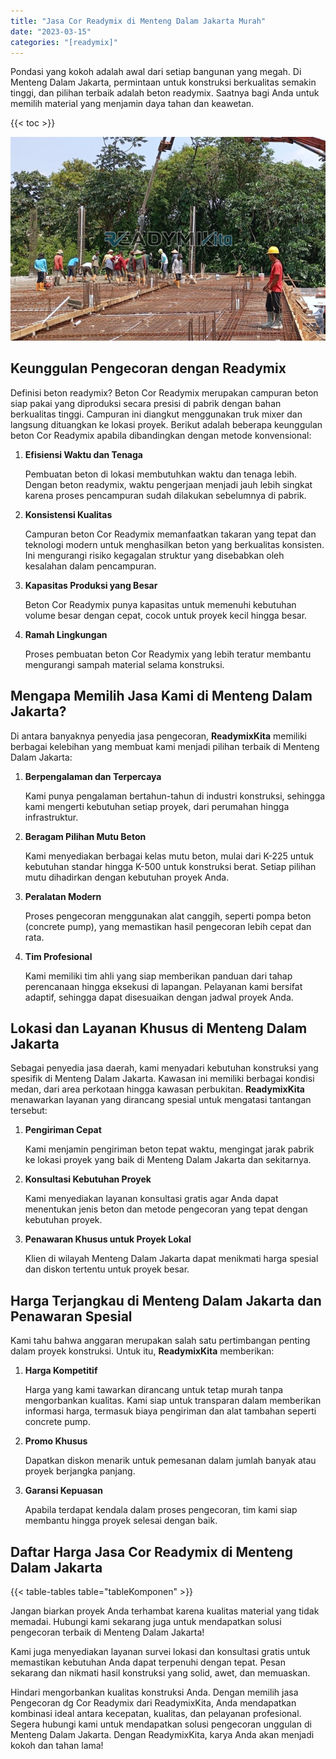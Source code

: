 ```yaml
---
title: "Jasa Cor Readymix di Menteng Dalam Jakarta Murah"
date: "2023-03-15"
categories: "[readymix]"
---
```


Pondasi yang kokoh adalah awal dari setiap bangunan yang megah. Di Menteng Dalam Jakarta, permintaan untuk konstruksi berkualitas semakin tinggi, dan pilihan terbaik adalah beton readymix. Saatnya bagi Anda untuk memilih material yang menjamin daya tahan dan keawetan.

{{< toc >}}

![Jasa Cor Readymix di Menteng Dalam Jakarta Murah](/images/readymix/cor-readymix-27.jpg)

## Keunggulan Pengecoran dengan Readymix

Definisi beton readymix? Beton Cor Readymix merupakan campuran beton siap pakai yang diproduksi secara presisi di pabrik dengan bahan berkualitas tinggi. Campuran ini diangkut menggunakan truk mixer dan langsung dituangkan ke lokasi proyek. Berikut adalah beberapa keunggulan beton Cor Readymix apabila dibandingkan dengan metode konvensional:

1. **Efisiensi Waktu dan Tenaga**

   Pembuatan beton di lokasi membutuhkan waktu dan tenaga lebih. Dengan beton readymix, waktu pengerjaan menjadi jauh lebih singkat karena proses pencampuran sudah dilakukan sebelumnya di pabrik.

2. **Konsistensi Kualitas**

   Campuran beton Cor Readymix memanfaatkan takaran yang tepat dan teknologi modern untuk menghasilkan beton yang berkualitas konsisten. Ini mengurangi risiko kegagalan struktur yang disebabkan oleh kesalahan dalam pencampuran.

3. **Kapasitas Produksi yang Besar**

   Beton Cor Readymix punya kapasitas untuk memenuhi kebutuhan volume besar dengan cepat, cocok untuk proyek kecil hingga besar.

4. **Ramah Lingkungan**

   Proses pembuatan beton Cor Readymix yang lebih teratur membantu mengurangi sampah material selama konstruksi.

## Mengapa Memilih Jasa Kami di Menteng Dalam Jakarta?

Di antara banyaknya penyedia jasa pengecoran, **ReadymixKita** memiliki berbagai kelebihan yang membuat kami menjadi pilihan terbaik di Menteng Dalam Jakarta:

1. **Berpengalaman dan Terpercaya**

   Kami punya pengalaman bertahun-tahun di industri konstruksi, sehingga kami mengerti kebutuhan setiap proyek, dari perumahan hingga infrastruktur.

2. **Beragam Pilihan Mutu Beton**

   Kami menyediakan berbagai kelas mutu beton, mulai dari K-225 untuk kebutuhan standar hingga K-500 untuk konstruksi berat. Setiap pilihan mutu dihadirkan dengan kebutuhan proyek Anda.

3. **Peralatan Modern**

   Proses pengecoran menggunakan alat canggih, seperti pompa beton (concrete pump), yang memastikan hasil pengecoran lebih cepat dan rata.

4. **Tim Profesional**

   Kami memiliki tim ahli yang siap memberikan panduan dari tahap perencanaan hingga eksekusi di lapangan. Pelayanan kami bersifat adaptif, sehingga dapat disesuaikan dengan jadwal proyek Anda.

## Lokasi dan Layanan Khusus di Menteng Dalam Jakarta

Sebagai penyedia jasa daerah, kami menyadari kebutuhan konstruksi yang spesifik di Menteng Dalam Jakarta. Kawasan ini memiliki berbagai kondisi medan, dari area perkotaan hingga kawasan perbukitan. **ReadymixKita** menawarkan layanan yang dirancang spesial untuk mengatasi tantangan tersebut:

1. **Pengiriman Cepat**

   Kami menjamin pengiriman beton tepat waktu, mengingat jarak pabrik ke lokasi proyek yang baik di Menteng Dalam Jakarta dan sekitarnya.

2. **Konsultasi Kebutuhan Proyek**

   Kami menyediakan layanan konsultasi gratis agar Anda dapat menentukan jenis beton dan metode pengecoran yang tepat dengan kebutuhan proyek.

3. **Penawaran Khusus untuk Proyek Lokal**

   Klien di wilayah Menteng Dalam Jakarta dapat menikmati harga spesial dan diskon tertentu untuk proyek besar.

## Harga Terjangkau di Menteng Dalam Jakarta dan Penawaran Spesial

Kami tahu bahwa anggaran merupakan salah satu pertimbangan penting dalam proyek konstruksi. Untuk itu, **ReadymixKita** memberikan:

1. **Harga Kompetitif**

   Harga yang kami tawarkan dirancang untuk tetap murah tanpa mengorbankan kualitas. Kami siap untuk transparan dalam memberikan informasi harga, termasuk biaya pengiriman dan alat tambahan seperti concrete pump.

2. **Promo Khusus**

   Dapatkan diskon menarik untuk pemesanan dalam jumlah banyak atau proyek berjangka panjang.

3. **Garansi Kepuasan**

   Apabila terdapat kendala dalam proses pengecoran, tim kami siap membantu hingga proyek selesai dengan baik.

## Daftar Harga Jasa Cor Readymix di Menteng Dalam Jakarta

{{< table-tables table="tableKomponen" >}}

Jangan biarkan proyek Anda terhambat karena kualitas material yang tidak memadai. Hubungi kami sekarang juga untuk mendapatkan solusi pengecoran terbaik di Menteng Dalam Jakarta!

Kami juga menyediakan layanan survei lokasi dan konsultasi gratis untuk memastikan kebutuhan Anda dapat terpenuhi dengan tepat. Pesan sekarang dan nikmati hasil konstruksi yang solid, awet, dan memuaskan.

Hindari mengorbankan kualitas konstruksi Anda. Dengan memilih jasa Pengecoran dg Cor Readymix dari ReadymixKita, Anda mendapatkan kombinasi ideal antara kecepatan, kualitas, dan pelayanan profesional. Segera hubungi kami untuk mendapatkan solusi pengecoran unggulan di Menteng Dalam Jakarta. Dengan ReadymixKita, karya Anda akan menjadi kokoh dan tahan lama!